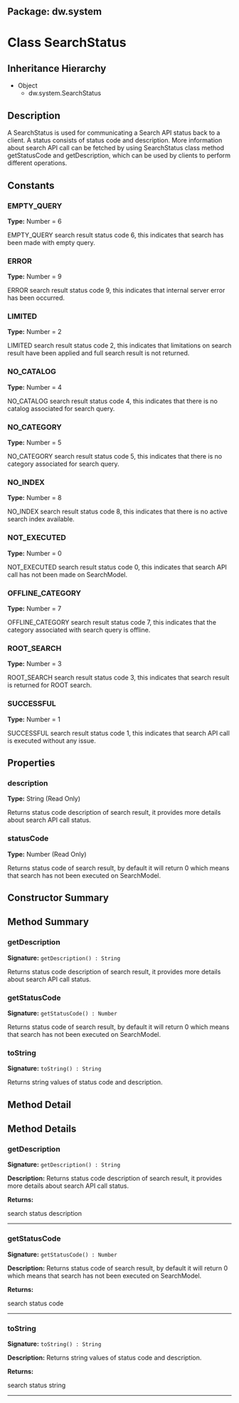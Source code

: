 ## Package: dw.system

# Class SearchStatus

## Inheritance Hierarchy

- Object
  - dw.system.SearchStatus

## Description

A SearchStatus is used for communicating a Search API status back to a client. A status consists of status code and description. More information about search API call can be fetched by using SearchStatus class method getStatusCode and getDescription, which can be used by clients to perform different operations.

## Constants

### EMPTY_QUERY

**Type:** Number = 6

EMPTY_QUERY search result status code 6, this indicates that search has been made with empty query.

### ERROR

**Type:** Number = 9

ERROR search result status code 9, this indicates that internal server error has been occurred.

### LIMITED

**Type:** Number = 2

LIMITED search result status code 2, this indicates that limitations on search result have been applied and full search result is not returned.

### NO_CATALOG

**Type:** Number = 4

NO_CATALOG search result status code 4, this indicates that there is no catalog associated for search query.

### NO_CATEGORY

**Type:** Number = 5

NO_CATEGORY search result status code 5, this indicates that there is no category associated for search query.

### NO_INDEX

**Type:** Number = 8

NO_INDEX search result status code 8, this indicates that there is no active search index available.

### NOT_EXECUTED

**Type:** Number = 0

NOT_EXECUTED search result status code 0, this indicates that search API call has not been made on SearchModel.

### OFFLINE_CATEGORY

**Type:** Number = 7

OFFLINE_CATEGORY search result status code 7, this indicates that the category associated with search query is offline.

### ROOT_SEARCH

**Type:** Number = 3

ROOT_SEARCH search result status code 3, this indicates that search result is returned for ROOT search.

### SUCCESSFUL

**Type:** Number = 1

SUCCESSFUL search result status code 1, this indicates that search API call is executed without any issue.

## Properties

### description

**Type:** String (Read Only)

Returns status code description of search result, it provides more details about search API call status.

### statusCode

**Type:** Number (Read Only)

Returns status code of search result, by default it will return 0 which means that search has not been executed
 on SearchModel.

## Constructor Summary

## Method Summary

### getDescription

**Signature:** `getDescription() : String`

Returns status code description of search result, it provides more details about search API call status.

### getStatusCode

**Signature:** `getStatusCode() : Number`

Returns status code of search result, by default it will return 0 which means that search has not been executed on SearchModel.

### toString

**Signature:** `toString() : String`

Returns string values of status code and description.

## Method Detail

## Method Details

### getDescription

**Signature:** `getDescription() : String`

**Description:** Returns status code description of search result, it provides more details about search API call status.

**Returns:**

search status description

---

### getStatusCode

**Signature:** `getStatusCode() : Number`

**Description:** Returns status code of search result, by default it will return 0 which means that search has not been executed on SearchModel.

**Returns:**

search status code

---

### toString

**Signature:** `toString() : String`

**Description:** Returns string values of status code and description.

**Returns:**

search status string

---